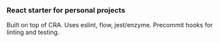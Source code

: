### React starter for personal projects

Built on top of CRA.  Uses eslint, flow, jest/enzyme.  Precommit hooks for linting and testing.